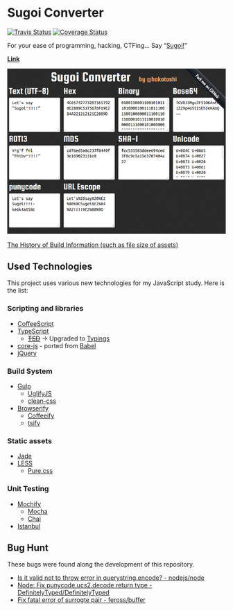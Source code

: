 # Sugoi Converter

[travis-image]: https://travis-ci.org/hakatashi/sugoi-converter.svg?branch=master
[travis-url]: https://travis-ci.org/hakatashi/sugoi-converter
[coveralls-image]: https://coveralls.io/repos/hakatashi/sugoi-converter/badge.svg?branch=master&service=github
[coveralls-url]: https://coveralls.io/github/hakatashi/sugoi-converter?branch=master

[![Travis Status][travis-image]][travis-url]
[![Coverage Status][coveralls-image]][coveralls-url]

[link]: https://hakatashi.github.io/sugoi-converter/
[build-history]: https://docs.google.com/spreadsheets/d/1pqdn8BEOKRdc3cx6eYxOdZr5LNwGGINAVg0anHLUBZQ/edit?usp=sharing

For your ease of programming, hacking, CTFing... Say “[Sugoi!](https://en.wiktionary.org/wiki/%E3%81%99%E3%81%94%E3%81%84)”

**[Link][link]**

[![Screenshot](assets/screenshot.png)][link]

[The History of Build Information (such as file size of assets)][build-history]

## Used Technologies

This project uses various new technologies for my JavaScript study. Here is the list:

### Scripting and libraries

* [CoffeeScript](http://coffeescript.org/)
* [TypeScript](http://www.typescriptlang.org/)
    - ~~[TSD](http://definitelytyped.org/tsd/)~~ → Upgraded to [Typings](https://github.com/typings/typings)
* [core-js](https://github.com/zloirock/core-js) - ported from [Babel](https://babeljs.io/)
* [jQuery](https://jquery.com/)

### Build System

* [Gulp](http://gulpjs.com/)
    - [UglifyJS](http://lisperator.net/uglifyjs/)
    - [clean-css](https://github.com/jakubpawlowicz/clean-css)
* [Browserify](http://browserify.org/)
    - [Coffeeify](https://github.com/jnordberg/coffeeify)
	- [tsify](https://www.npmjs.com/package/tsify)

### Static assets

* [Jade](http://jade-lang.com/)
* [LESS](http://less-ja.studiomohawk.com/)
    - [Pure.css](http://purecss.io/)

### Unit Testing

* [Mochify](https://www.npmjs.com/package/mochify)
    - [Mocha](http://mochajs.org/)
    - [Chai](http://chaijs.com/)
* [Istanbul](https://github.com/gotwarlost/istanbul)

## Bug Hunt

These bugs were found along the development of this repository.

* [Is it valid not to throw error in querystring.encode? - nodejs/node](https://github.com/nodejs/node/issues/3702)
* [Node: Fix punycode.ucs2.decode return type - DefinitelyTyped/DefinitelyTyped](https://github.com/DefinitelyTyped/DefinitelyTyped/pull/6587)
* [Fix fatal error of surrogte pair - feross/buffer](https://github.com/feross/buffer/pull/82)
